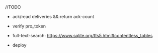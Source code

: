 

//TODO


 - ack/read deliveries && return ack-count

 - verify pro_token
 - full-text-search: https://www.sqlite.org/fts5.html#contentless_tables

 - deploy

